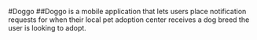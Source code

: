 #Doggo
##Doggo is a mobile application that lets users place notification requests for when their local pet adoption center receives a dog breed the user is looking to adopt.
